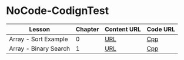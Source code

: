 # NoCode-CodignTest

| Lesson | Chapter | Content URL | Code URL |
|---     | ---     |---          |---       |
|Array - Sort Example|0|[URL](https://velog.io/@lottocomeon/Array-Basic) | [Cpp](https://github.com/ChaejinE/NoCode-CodignTest/blob/main/0.Array/sort_ex.cpp)|
|Array - Binary Search|1|[URL](https://velog.io/@lottocomeon/Array-Binary-Search)| [Cpp](https://github.com/ChaejinE/NoCode-CodignTest/blob/main/0.Array/binary_search.cpp)